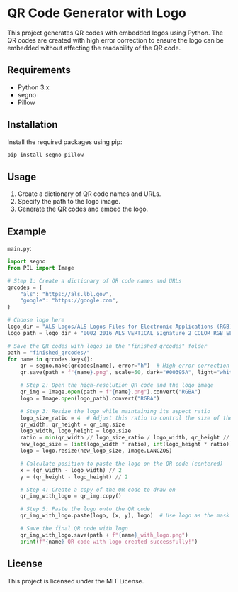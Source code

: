 # QR Code Generator with Logo

This project generates QR codes with embedded logos using Python. The QR codes are created with high error correction to ensure the logo can be embedded without affecting the readability of the QR code.

## Requirements

- Python 3.x
- segno
- Pillow

## Installation

Install the required packages using pip:

```sh
pip install segno pillow
```

## Usage

1. Create a dictionary of QR code names and URLs.
2. Specify the path to the logo image.
3. Generate the QR codes and embed the logo.

## Example

`main.py`:

```python
import segno
from PIL import Image

# Step 1: Create a dictionary of QR code names and URLs
qrcodes = {
    "als": "https://als.lbl.gov",
    "google": "https://google.com",
}

# Choose logo here
logo_dir = "ALS-Logos/ALS Logos Files for Electronic Applications (RGB)/ALS Vertical Signature/PNGs/"
logo_path = logo_dir + "0002_2016_ALS_VERTICAL_SIgnature_2_COLOR_RGB_ELECTRONIC.png"

# Save the QR codes with logos in the "finished_qrcodes" folder
path = "finished_qrcodes/"
for name in qrcodes.keys():
    qr = segno.make(qrcodes[name], error="h")  # High error correction level to ensure logo embedding
    qr.save(path + f"{name}.png", scale=50, dark="#00395A", light="white")  # Generate a larger QR code with higher resolution

    # Step 2: Open the high-resolution QR code and the logo image
    qr_img = Image.open(path + f"{name}.png").convert("RGBA")
    logo = Image.open(logo_path).convert("RGBA")

    # Step 3: Resize the logo while maintaining its aspect ratio
    logo_size_ratio = 4  # Adjust this ratio to control the size of the logo
    qr_width, qr_height = qr_img.size
    logo_width, logo_height = logo.size
    ratio = min(qr_width // logo_size_ratio / logo_width, qr_height // logo_size_ratio / logo_height)
    new_logo_size = (int(logo_width * ratio), int(logo_height * ratio))
    logo = logo.resize(new_logo_size, Image.LANCZOS)

    # Calculate position to paste the logo on the QR code (centered)
    x = (qr_width - logo_width) // 2
    y = (qr_height - logo_height) // 2

    # Step 4: Create a copy of the QR code to draw on
    qr_img_with_logo = qr_img.copy()

    # Step 5: Paste the logo onto the QR code
    qr_img_with_logo.paste(logo, (x, y), logo)  # Use logo as the mask directly

    # Save the final QR code with logo
    qr_img_with_logo.save(path + f"{name}_with_logo.png")
    print(f"{name} QR code with logo created successfully!")
```

## License

This project is licensed under the MIT License.